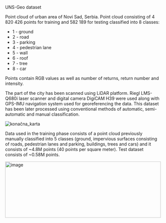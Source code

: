 UNS-Geo dataset

Point cloud of urban area of Novi Sad, Serbia. Point cloud consisting of 4 820 426 points
for training and 582 189 for testing classified into 8 classes: 

- 1 - ground
- 2 - road
- 3 - parking
- 4 - pedestrian lane
- 5 - wall
- 6 - roof
- 7 - tree
- 8 - car

Points contain RGB values as well as number of returns, return number and intensity.

The part of the city has been scanned using LiDAR platform. Riegl LMS-Q680i laser scanner and digital camera DigiCAM H39 were used along with GPS-IMU navigation system used for georeferencing the data.
This dataset has been later processed using conventional methods of automatic, semi-automatic and manual classification.

![konačna_karta](https://github.com/user-attachments/assets/26896cac-3632-44ca-bbaa-ba351b7480c3)

Data used in the training phase consists of a point cloud previously manually classified into 5 classes 
(ground, impervious surfaces consisting of roads, pedestrian lanes and parking, buildings, trees and cars)
and it consists of ~4.8M points (40 points per square meter). Test dataset consists of ~0.58M points. 

<img width="502" height="181" alt="image" src="https://github.com/user-attachments/assets/7dc08cb7-61ae-47d0-832d-0dfd1dab02b0" />
